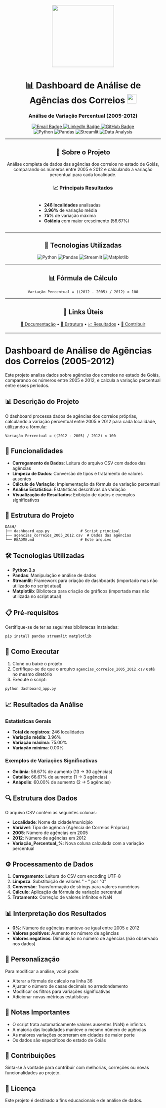 <div id="header" align="center">
  <img src="https://media3.giphy.com/media/v1.Y2lkPTc5MGI3NjExMG9vOWxnam9jNmdmeXVxemowZWhucjNsbGNjdGx0NHZqdTdhMjVqcCZlcD12MV9pbnRlcm5hbF9naWZfYnlfaWQmY3Q9Zw/4FQMuOKR6zQRO/giphy.gif" width="200"/>
  <br/>
  <h1>
    📊 Dashboard de Análise de Agências dos Correios
    <img src="https://media.giphy.com/media/hvRJCLFzcasrR4ia7z/giphy.gif" width="30px"/>
  </h1>
  <h3>Análise de Variação Percentual (2005-2012)</h3>
</div>

<div id="badges" align="center">
  <a href="mailto:vieirapedroai@gmail.com">
    <img src="https://img.shields.io/badge/Email-D14836?style=for-the-badge&logo=gmail&logoColor=white" alt="Email Badge"/>
  </a>
  <a href="https://www.linkedin.com/in/masterai/">
    <img src="https://img.shields.io/badge/LinkedIn-0077B5?style=for-the-badge&logo=linkedin&logoColor=white" alt="LinkedIn Badge"/>
  </a>
  <a href="https://github.com/pedro-ai-eng">
    <img src="https://img.shields.io/badge/GitHub-100000?style=for-the-badge&logo=github&logoColor=white" alt="GitHub Badge"/>
  </a>
</div>

<div align="center">
  <img src="https://img.shields.io/badge/Python-3776AB?style=for-the-badge&logo=python&logoColor=white" alt="Python"/>
  <img src="https://img.shields.io/badge/Pandas-150458?style=for-the-badge&logo=pandas&logoColor=white" alt="Pandas"/>
  <img src="https://img.shields.io/badge/Streamlit-FF4B4B?style=for-the-badge&logo=streamlit&logoColor=white" alt="Streamlit"/>
  <img src="https://img.shields.io/badge/Data_Analysis-FF6B6B?style=for-the-badge&logo=databricks&logoColor=white" alt="Data Analysis"/>
</div>

<div align="center">
  <img src="https://komarev.com/ghpvc/?username=pedro-ai-eng&style=flat-square&color=blueviolet" alt=""/>
</div>

---

<div align="center">
  <h2>🎯 Sobre o Projeto</h2>
  <p>Análise completa de dados das agências dos correios no estado de Goiás, comparando os números entre 2005 e 2012 e calculando a variação percentual para cada localidade.</p>
  
  <h3>📈 Principais Resultados</h3>
  <ul align="left" style="display: inline-block;">
    <li><strong>246 localidades</strong> analisadas</li>
    <li><strong>3.96%</strong> de variação média</li>
    <li><strong>75%</strong> de variação máxima</li>
    <li><strong>Goiânia</strong> com maior crescimento (56.67%)</li>
  </ul>
</div>

---

<div align="center">
  <h2>🚀 Tecnologias Utilizadas</h2>
  <img src="https://img.shields.io/badge/Python-3776AB?style=flat-square&logo=python&logoColor=white" alt="Python"/>
  <img src="https://img.shields.io/badge/Pandas-150458?style=flat-square&logo=pandas&logoColor=white" alt="Pandas"/>
  <img src="https://img.shields.io/badge/Streamlit-FF4B4B?style=flat-square&logo=streamlit&logoColor=white" alt="Streamlit"/>
  <img src="https://img.shields.io/badge/Matplotlib-11557c?style=flat-square&logo=matplotlib&logoColor=white" alt="Matplotlib"/>
</div>

---

<div align="center">
  <h2>📊 Fórmula de Cálculo</h2>
  <code>Variação Percentual = ((2012 - 2005) / 2012) × 100</code>
</div>

---

<div align="center">
  <h2>🔗 Links Úteis</h2>
  <a href="#-como-executar">📖 Documentação</a> •
  <a href="#-estrutura-do-projeto">📁 Estrutura</a> •
  <a href="#-resultados-da-análise">📈 Resultados</a> •
  <a href="#-contribuições">🤝 Contribuir</a>
</div>

---

# Dashboard de Análise de Agências dos Correios (2005-2012)

Este projeto analisa dados sobre agências dos correios no estado de Goiás, comparando os números entre 2005 e 2012, e calcula a variação percentual entre esses períodos.

## 📊 Descrição do Projeto

O dashboard processa dados de agências dos correios próprias, calculando a variação percentual entre 2005 e 2012 para cada localidade, utilizando a fórmula:

```
Variação Percentual = ((2012 - 2005) / 2012) × 100
```

## 🚀 Funcionalidades

- **Carregamento de Dados**: Leitura do arquivo CSV com dados das agências
- **Limpeza de Dados**: Conversão de tipos e tratamento de valores ausentes
- **Cálculo de Variação**: Implementação da fórmula de variação percentual
- **Análise Estatística**: Estatísticas descritivas da variação
- **Visualização de Resultados**: Exibição de dados e exemplos significativos

## 📁 Estrutura do Projeto

```
DASH/
├── dashboard_app.py              # Script principal
├── agencias_correios_2005_2012.csv  # Dados das agências
└── README.md                     # Este arquivo
```

## 🛠️ Tecnologias Utilizadas

- **Python 3.x**
- **Pandas**: Manipulação e análise de dados
- **Streamlit**: Framework para criação de dashboards (importado mas não utilizado no script atual)
- **Matplotlib**: Biblioteca para criação de gráficos (importada mas não utilizada no script atual)

## 📋 Pré-requisitos

Certifique-se de ter as seguintes bibliotecas instaladas:

```bash
pip install pandas streamlit matplotlib
```

## 🎯 Como Executar

1. Clone ou baixe o projeto
2. Certifique-se de que o arquivo `agencias_correios_2005_2012.csv` está no mesmo diretório
3. Execute o script:

```bash
python dashboard_app.py
```

## 📈 Resultados da Análise

### Estatísticas Gerais
- **Total de registros**: 246 localidades
- **Variação média**: 3.96%
- **Variação máxima**: 75.00%
- **Variação mínima**: 0.00%

### Exemplos de Variações Significativas
- **Goiânia**: 56.67% de aumento (13 → 30 agências)
- **Catalão**: 66.67% de aumento (1 → 3 agências)
- **Anápolis**: 60.00% de aumento (2 → 5 agências)

## 🔍 Estrutura dos Dados

O arquivo CSV contém as seguintes colunas:
- **Localidade**: Nome da cidade/município
- **Variável**: Tipo de agência (Agência de Correios Próprias)
- **2005**: Número de agências em 2005
- **2012**: Número de agências em 2012
- **Variação_Percentual_%**: Nova coluna calculada com a variação percentual

## ⚙️ Processamento de Dados

1. **Carregamento**: Leitura do CSV com encoding UTF-8
2. **Limpeza**: Substituição de valores " -   " por "0"
3. **Conversão**: Transformação de strings para valores numéricos
4. **Cálculo**: Aplicação da fórmula de variação percentual
5. **Tratamento**: Correção de valores infinitos e NaN

## 📊 Interpretação dos Resultados

- **0%**: Número de agências manteve-se igual entre 2005 e 2012
- **Valores positivos**: Aumento no número de agências
- **Valores negativos**: Diminuição no número de agências (não observado nos dados)

## 🔧 Personalização

Para modificar a análise, você pode:
- Alterar a fórmula de cálculo na linha 36
- Ajustar o número de casas decimais no arredondamento
- Modificar os filtros para variações significativas
- Adicionar novas métricas estatísticas

## 📝 Notas Importantes

- O script trata automaticamente valores ausentes (NaN) e infinitos
- A maioria das localidades manteve o mesmo número de agências
- As maiores variações ocorreram em cidades de maior porte
- Os dados são específicos do estado de Goiás

## 🤝 Contribuições

Sinta-se à vontade para contribuir com melhorias, correções ou novas funcionalidades ao projeto.

## 📄 Licença

Este projeto é destinado a fins educacionais e de análise de dados.
